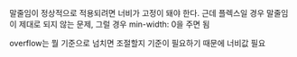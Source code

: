 말줄임이 정상적으로 적용되려면 너비가 고정이 돼야 한다. 근데 플렉스일 경우 말줄임이 제대로 되지 않는 문제, 그럴 경우 min-width: 0을 주면 됨

overflow는 뭘 기준으로 넘치면 조절할지 기준이 필요하기 때문에 너비값 필요